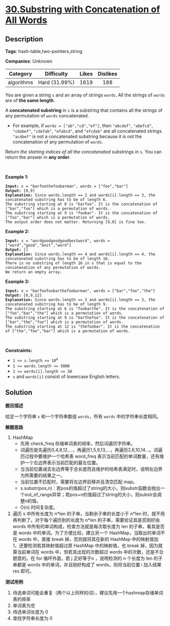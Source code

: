 # [30.Substring with Concatenation of All Words](https://leetcode.com/problems/substring-with-concatenation-of-all-words/description/)

## Description

**Tags**: hash-table,two-pointers,string

**Companies**: Unknown

|  Category  |  Difficulty   | Likes | Dislikes |
| :--------: | :-----------: | :---: | :------: |
| algorithms | Hard (31.99%) | 1619  |   188    |

<p>You are given a string <code>s</code> and an array of strings <code>words</code>. All the strings of <code>words</code> are of <strong>the same length</strong>.</p>
<p>A <strong>concatenated substring</strong> in <code>s</code> is a substring that contains all the strings of any permutation of <code>words</code> concatenated.</p>
<ul>
  <li>For example, if <code>words = [&quot;ab&quot;,&quot;cd&quot;,&quot;ef&quot;]</code>, then <code>&quot;abcdef&quot;</code>, <code>&quot;abefcd&quot;</code>, <code>&quot;cdabef&quot;</code>, <code>&quot;cdefab&quot;</code>, <code>&quot;efabcd&quot;</code>, and <code>&quot;efcdab&quot;</code> are all concatenated strings. <code>&quot;acdbef&quot;</code> is not a concatenated substring because it is not the concatenation of any permutation of <code>words</code>.</li>
</ul>
<p>Return <em>the starting indices of all the concatenated substrings in </em><code>s</code>. You can return the answer in <strong>any order</strong>.</p>
<p>&nbsp;</p>
<p><strong class="example">Example 1:</strong></p>
<pre><code><strong>Input:</strong> s = &quot;barfoothefoobarman&quot;, words = [&quot;foo&quot;,&quot;bar&quot;]
<strong>Output:</strong> [0,9]
<strong>Explanation:</strong> Since words.length == 2 and words[i].length == 3, the concatenated substring has to be of length 6.
The substring starting at 0 is &quot;barfoo&quot;. It is the concatenation of [&quot;bar&quot;,&quot;foo&quot;] which is a permutation of words.
The substring starting at 9 is &quot;foobar&quot;. It is the concatenation of [&quot;foo&quot;,&quot;bar&quot;] which is a permutation of words.
The output order does not matter. Returning [9,0] is fine too.</code></pre>
<p><strong class="example">Example 2:</strong></p>
<pre><code><strong>Input:</strong> s = &quot;wordgoodgoodgoodbestword&quot;, words = [&quot;word&quot;,&quot;good&quot;,&quot;best&quot;,&quot;word&quot;]
<strong>Output:</strong> []
<strong>Explanation:</strong> Since words.length == 4 and words[i].length == 4, the concatenated substring has to be of length 16.
There is no substring of length 16 in s that is equal to the concatenation of any permutation of words.
We return an empty array.</code></pre>
<p><strong class="example">Example 3:</strong></p>
<pre><code><strong>Input:</strong> s = &quot;barfoofoobarthefoobarman&quot;, words = [&quot;bar&quot;,&quot;foo&quot;,&quot;the&quot;]
<strong>Output:</strong> [6,9,12]
<strong>Explanation:</strong> Since words.length == 3 and words[i].length == 3, the concatenated substring has to be of length 9.
The substring starting at 6 is &quot;foobarthe&quot;. It is the concatenation of [&quot;foo&quot;,&quot;bar&quot;,&quot;the&quot;] which is a permutation of words.
The substring starting at 9 is &quot;barthefoo&quot;. It is the concatenation of [&quot;bar&quot;,&quot;the&quot;,&quot;foo&quot;] which is a permutation of words.
The substring starting at 12 is &quot;thefoobar&quot;. It is the concatenation of [&quot;the&quot;,&quot;foo&quot;,&quot;bar&quot;] which is a permutation of words.</code></pre>
<p>&nbsp;</p>
<p><strong>Constraints:</strong></p>
<ul>
  <li><code>1 &lt;= s.length &lt;= 10<sup>4</sup></code></li>
  <li><code>1 &lt;= words.length &lt;= 5000</code></li>
  <li><code>1 &lt;= words[i].length &lt;= 30</code></li>
  <li><code>s</code> and <code>words[i]</code> consist of lowercase English letters.</li>
</ul>

## Solution

**题目描述**

给定一个字符串 `s` 和一个字符串数组 `words`，所有 `words` 中的字符串长度相同。



**解题思路**

1. HashMap
   - 先用 check_freq 存储单词表的频率，然后词遍历字符串。
   - 词遍历是先遍历0,4,8,12,...，再遍历1,5,9,13,...，再遍历2,6,10,14...。词遍历过程中要维护一个哈希表 word_freq 表示当前匹配的单词数量，还有维护一个左边界表示当前匹配的最左位置。
   - 当当前位置减去左边界等于总长度而且维护的哈希表满足时，说明左边界为所需要的结果之一。
   - 当前位置不匹配时，需要将左边界前移并且清空匹配 map。
   - s.substr(pos,n)：若pos的值超过了string的大小，则substr函数会抛出一个out_of_range异常；若pos+n的值超过了string的大小，则substr会调整n的值。
   - O(n) 时间复杂度。
2. 遍历 s 中所有长度为 n\*len 的子串，当剩余子串的长度小于 n\*len 时，就不用再判断了。对于每个遍历到的长度为 n\*len 的子串，需要验证其是否刚好由 words 中所有的单词构成，检查方法就是每次取长度为 len 的子串，看其是否是 words 中的单词。为了方便比较，建立另一个 HashMap，当取出的单词不在 words 中，直接 break 掉，否则就将其在新的 HashMap 中的映射值加 1，还要检测若其映射值超过原 HashMap 中的映射值，也 break 掉，因为就算当前单词在 words 中，但若其出现的次数超过 words 中的次数，还是不合题意的。在 for 循环外面，若 j 正好等于n ，说明检测的 n 个长度为 len 的子串都是 words 中的单词，并且刚好构成了 words，则将当前位置 i 加入结果 res 即可。

**测试用例**

1. 待选单词可能会重复（两个以上同样的词），建议先用一个hashmap存储单词表的频率
2. 单词表为空
3. 待选单词长度为 0
4. 查找字符串长度为 0

